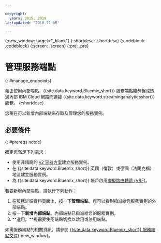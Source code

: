```yaml
---

copyright:
  years: 2015, 2019
lastupdated: "2018-12-06"

---
```


<!-- Attribute definitions -->
{:new_window: target="_blank"}
{:shortdesc: .shortdesc}
{:codeblock: .codeblock}
{:screen: .screen}
{:pre: .pre}

# 管理服務端點
{: #manage_endpoints}

藉由使用內部端點，{{site.data.keyword.Bluemix_short}} 服務端點能夠促成透過內部 IBM Cloud 網路而連接 {{site.data.keyword.streaminganalyticsshort}} 服務。
{:shortdesc}

您現在可以新增內部端點來存取及管理您的服務實例。

## 必要條件
{: #prereqs notoc}

確定您滿足下列需求：
- 使用非精簡的 [v2 容器方案](/docs/services/StreamingAnalytics?topic=StreamingAnalytics-service_plans#service_plans)建立服務實例。
- 在 {{site.data.keyword.Bluemix_short}} 英國（倫敦）或德國（法蘭克福）地區建立服務實例。
- 為 {{site.data.keyword.Bluemix_short}} 帳戶啟用[虛擬路由轉遞 (VRF)](/docs/infrastructure/direct-link?topic=direct-link-overview-of-virtual-routing-and-forwarding-vrf-on-ibm-cloud#overview-of-virtual-routing-and-forwarding-vrf-on-ibm-cloud)。


若要新增內部端點，請執行下列動作：

1. 在服務詳細資料頁面上，按一下**管理端點**。您可以看到指派給您服務實例的外部端點。
2. 按一下**新增內部端點**。內部端點已指派給您的服務實例。
3. **選用。**視需要使用端點切換以啟用或停用端點。


如需服務端點的相關資訊，請參閱 [{{site.data.keyword.Bluemix_short}} 服務端點文件](/docs/services/service-endpoint?topic=about){:new_window}。
